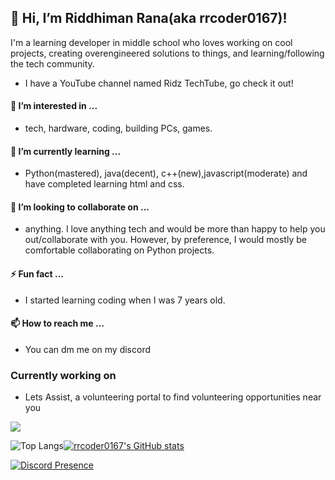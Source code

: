## 👋 Hi, I’m Riddhiman Rana(aka rrcoder0167)!

I'm a learning developer in middle school who loves working on cool projects, creating overengineered solutions to things, and learning/following the tech community.

- I have a YouTube channel named Ridz TechTube, go check it out!
#### 👀 I’m interested in ...
- tech, hardware, coding, building PCs, games.
#### 🌱 I’m currently learning ...
- Python(mastered), java(decent), c++(new),javascript(moderate) and have completed learning html and css.
#### 💞️ I’m looking to collaborate on ...
- anything. I love anything tech and would be more than happy to help you out/collaborate with you. However, by preference, I would mostly be comfortable collaborating on Python projects.
#### ⚡ Fun fact ...
- I started learning coding when I was 7 years old.
#### 📫 How to reach me ...
- You can dm me on my discord
### Currently working on
- Lets Assist, a volunteering portal to find volunteering opportunities near you

<a target="_blank" rel="noopener noreferrer nofollow" href="https://github.com/parapsychic/ishowoff/">
  <img src="https://raw.githubusercontent.com/rrcoder0167/vscode-status/main/stats.svg">
</a>


![Top Langs](https://github-readme-stats.vercel.app/api/top-langs/?username=rrcoder0167&layout=compact)[![rrcoder0167's GitHub stats](https://github-readme-stats.vercel.app/api?username=rrcoder0167&bg_color=24273a&text_color=cad3f5&icon_color=c6a0f6&title_color=8bd5ca)](https://github.com/anuraghazra/github-readme-stats)
<!---
rrcoder0167/rrcoder0167 is a ✨ special ✨ repository because its `README.md` (this file) appears on your GitHub profile.
You can click the Preview link to take a look at your changes.
--->
[![Discord Presence](https://lanyard.cnrad.dev/api/870936028108705803)](https://discord.com/users/870936028108705803)
